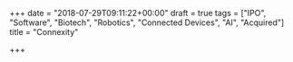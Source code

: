 +++
date = "2018-07-29T09:11:22+00:00"
draft = true
tags = ["IPO", "Software", "Biotech", "Robotics", "Connected Devices", "AI", "Acquired"]
title = "Connexity"

+++
